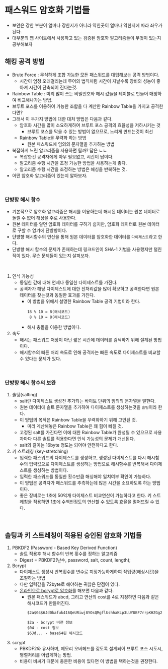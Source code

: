 # 패스워드 암호화 기법들
- 보안은 강한 부분이 얼마나 강한지가 아니라 약한곳이 얼마나 약한지에 따라 좌우가 된다.
- 대부분의 웹 사이트에서 사용하고 있는 검증된 암호화 알고리즘들이 무엇이 있는지 공부해보자

## 해킹 공격 방법
- Brute Force : 무식하게 조합 가능한 모든 패스워드를 대입해보는 공격 방법이다.
    - 시간이 엄청 오래걸리는데 무어의 법칙처럼 시간이 지날수록 장비의 성능이 좋아져 시간이 단축되어 진다는것.
- Rainbow Table : 미리 많이 쓰는 비밀번호와 해시 값들을 테이블로 만들어 매핑하여 비교해나가는 방법.
- 브루트 포스를 이용하여 가능한 조합을 다 계산한 Rainbow Table을 가지고 공격한다면?
- 그래서 이 두가지 방법에 대한 대처 방법은 다음과 같다.
    - 암호화 시간을 많이 소요하게하여 브루트 포스 공격의 효율성을 저하시키는 것
        - 브루트 포스를 막을 수 있는 방법이 없으므로, 느리게 만드는것이 최선
    - Rainbow Table을 무력화 하는 방법
        - 원본 패스워드에 임의의 문자열을 추가하는 방법
- 복잡하게 느린 알고리즘을 사용하면 될까? 답은 ㄴㄴ
    - 복잡한건 공격자에게 아무 필요없고, 시간이 답이다.
    - 알고리즘 수행 시간을 조정 가능한 방법을 사용하는게 좋다.
    - 알고리즘 수행 시간을 조정하는 방법은 해싱을 반복하는 것.
- 어떤 암호화 알고리즘이 있는지 알아보자.
    
<br>

### 단뱡항 해시 함수
- 기본적으로 암호화 알고리즘은 해시를 이용하는데 해시된 데이터는 원본 데이터로 돌릴 수 없어 해싱을 주로 사용한다.
- 원본 데이터를 알면 암호화 데이터를 구하기 쉽지만, 암호화 데이터로 원본 데이터로 구할 수 없기에 단방향이다.
- 댠뱡향 해시함수의 연산을 통해 원본 데이터를 암호화한 데이터를 `다이제스트`라고 한다.
- 단방향 해시 함수의 문제가 존재하는데 링크드인이 SHA-1 기법을 사용했지만 털린적이 있다. 무슨 문제들이 있는지 살펴보자.

<br>

1. 인식 가능성
    - 동일한 값에 대해 언제나 동일한 다이제스트를 가진다.
    - 공격자가 해당 다이제스트에 대한 전처리값을 많이 확보하고 공격한다면 원본 데이터를 찾는것과 동일한 효과를 가진다.
        - 이 방법을 위에서 설명한 Rainbow Table 공격 기법이라 한다.
            ```
            18 % 10 = 8(해시코드)
             8 % 10 = 8(해시코드)
            ```
        - 해시 충돌을 이용한 방법이다.
2. 속도
    - 해시는 패스워드 저장이 아닌 짧은 시간에 데이터를 검색하기 위해 설계된 방법이다.
    - 해시함수의 빠른 처리 속도로 인해 공격자는 빠른 속도로 다이제스트를 비교할 수 있다는 문제가 있다.

<br>

### 단방향 해시 함수의 보완
1. 솔팅(salting)
    - salt란 다이제스트 생성전 추가되는 바이트 단위의 임의의 문자열을 말한다.
    - 원본 데이터에 솔트 문자열을 추가하여 다이제스트를 생성하는것을 `솔팅`이라 한다.
    - 이 방법의 목적은 Rainbow Table을 무력화하기 위해 고안된 것.
        - 미리 계산해놓은 Rainbow Table은 꽤 힘이 빠질 것.
    - 고정된 salt를 가진다면 이에 대한 Rainbow Table가 완성될 수 있으므로 사용자마다 다른 솔트를 적용한다면 인식 가능성의 문제가 개선된다.
    - salt의 길이는 16byte 정도는 되어야 안전하다고 한다.
2. 키 스트레칭 (key-stretching)
    - 입력한 패스워드의 다이제스트를 생성하고, 생성된 다이제스트를 다시 해시함수의 입력값으로 다이제스트를 생성하는 방법으로 해시함수를 반복해서 다이제스트를 생성하는 방법이다.
    - 입력한 패스워드를 동일한 횟수만큼 해싱해야 일치여부 확인이 가능하다.
    - 이 방법은 공격자가 패스워드를 추측하는데 많은 시간을 소요하도록 하는 방법이다.
    - 좋은 장비로는 1초에 50억개 다이제스트 비교연산이 가능하다고 한다. 키 스트레칭을 적용하면 1초에 수백번정도의 연산할 수 있도록 효율을 떨어뜨릴 수 있다.

<br>

## 솔팅과 키 스트레칭이 적용된 승인된 암호화 기법들

1. PBKDF2 (Password - Based Key Derived Function)
    - 솔트 적용후 해시 함수의 반복 횟수를 정하는 알고리즘
    - Digest = PBKDF2(난수, password, salt, count, length);
2. Bcrypt
    - 다이제스트 생성시 반복횟수를 변수로 지정가능하게하여 작업량(해싱시간)을 조절하는 방법
    - 다만 입력값을 72byte로 해야하는 귀찮은 단점이 있다.
    - [온라인으로 bcrypt로 암호화](https://www.devglan.com/online-tools/bcrypt-hash-generator)를 해보면 다음과 같다.
        - 원본 패스워드가 abcd, 그리고 연산의 cost를 4로 지정하면 다음과 같은 해시코드가 만들어진다.
            ```
            $2a$04$6Jd0kafuk416QeURiwj8YOsQMgflUshhaKLp3LUYUBF7rrpKHZGg2
          
            $2a - bcrypt 버전 정보
            $04 - cost 정보
            $6Jd... - base64된 해시코드
            ```
3. scrypt
    - PBKDF2와 유사하며, 메모리 오버헤드를 갖도록 설계되어 브루트 포스 시도시, 병렬처리를 어렵게하는 방법.
    - 비용이 비싸기 때문에 충분한 비용이 있다면 이 방법을 택하는것을 권장한다.
